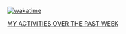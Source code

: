 [![wakatime](https://wakatime.com/badge/github/bialka104b/PRAKTYKI_3.svg)](https://wakatime.com/badge/github/bialka104b/PRAKTYKI_3)


<a href="https://wakatime.com/@ff698a74-c07c-48e3-9090-6ca031e67730" alt="">MY ACTIVITIES OVER THE PAST WEEK</a>
